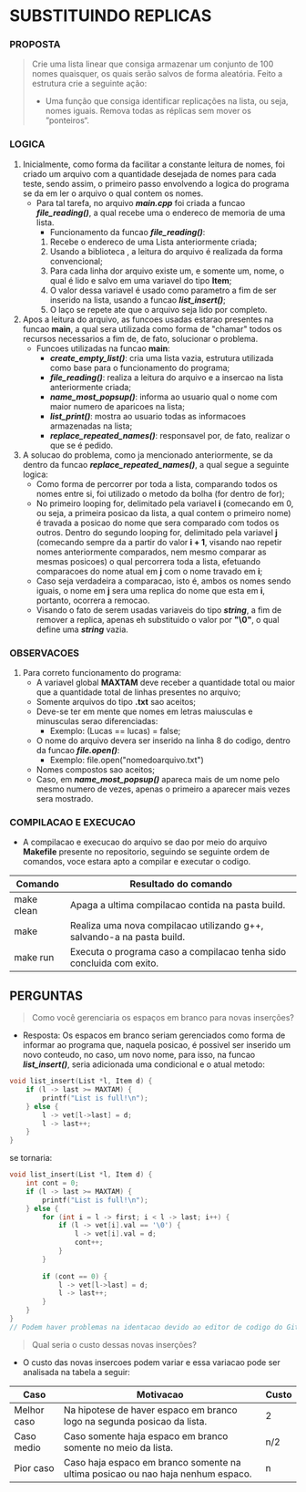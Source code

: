# **SUBSTITUINDO REPLICAS**
### **PROPOSTA**
> Crie uma lista linear que consiga armazenar um conjunto de 100 nomes
quaisquer, os quais serão salvos de forma aleatória. Feito a estrutura crie a seguinte ação:
>- Uma função que consiga identificar replicações na lista, ou seja, nomes iguais. Remova
todas as réplicas sem mover os ”ponteiros“.
### **LOGICA**
1. Inicialmente, como forma da facilitar a constante leitura de nomes, foi criado um arquivo com a quantidade desejada de nomes para cada teste, sendo assim,
o primeiro passo envolvendo a logica do programa se da em ler o arquivo o qual contem os nomes.
   - Para tal tarefa, no arquivo **_main.cpp_** foi criada a funcao **_file_reading()_**, a qual recebe uma o endereco de memoria de uma lista.
      - Funcionamento da funcao **_file_reading()_**:
      1. Recebe o endereco de uma Lista anteriormente criada;
      2. Usando a biblioteca **<fstream>**, a leitura do arquivo é realizada da forma convencional;
      3. Para cada linha dor arquivo existe um, e somente um, nome, o qual é lido e salvo em uma variavel do tipo **Item**;
      4. O valor dessa variavel é usado como parametro a fim de ser inserido na lista, usando a funcao **_list_insert()_**;
      5. O laço se repete ate que o arquivo seja lido por completo.
2. Apos a leitura do arquivo, as funcoes usadas estarao presentes na funcao **main**, a qual sera utilizada como forma de "chamar" todos os recursos
necessarios a fim de, de fato, solucionar o problema.
    - Funcoes utilizadas na funcao **main**: 
       - **_create_empty_list()_**: cria uma lista vazia, estrutura utilizada como base para o funcionamento do programa;
       - **_file_reading()_**: realiza a leitura do arquivo e a insercao na lista anteriormente criada;
       - **_name_most_popsup()_**: informa ao usuario qual o nome com maior numero de aparicoes na lista;
       - **_list_print()_**: mostra ao usuario todas as informacoes armazenadas na lista;
       - **_replace_repeated_names()_**: responsavel por, de fato, realizar o que se é pedido.
3. A solucao do problema, como ja mencionado anteriormente, se da dentro da funcao **_replace_repeated_names()_**, a qual segue a seguinte logica:
    - Como forma de percorrer por toda a lista, comparando todos os nomes entre si, foi utilizado o metodo da bolha (for dentro de for);
    - No primeiro looping for, delimitado pela variavel **i** (comecando em 0,
    ou seja, a primeira posicao da lista, a qual contem o primeiro nome) é travada a posicao do nome que sera comparado com todos os outros. 
    Dentro do segundo looping for, delimitado pela variavel **j** (comecando sempre da a partir do valor **i + 1**, visando nao repetir nomes
    anteriormente comparados, nem mesmo comparar as mesmas posicoes) o qual percorrera toda a lista, efetuando comparacoes do nome atual em **j**
    com o nome travado em **i**;
    - Caso seja verdadeira a comparacao, isto é, ambos os nomes sendo iguais, o nome em **j** sera uma replica do nome que esta em **i**, portanto,
    ocorrera a remocao.
    - Visando o fato de serem usadas variaveis do tipo **_string_**, a fim de remover a replica, apenas eh substituido o valor por **"\0"**, o qual
    define uma **_string_** vazia.
### **OBSERVACOES**
1. Para correto funcionamento do programa:
   - A variavel global **MAXTAM** deve receber a quantidade total ou maior que a quantidade total de linhas presentes no arquivo;
   - Somente arquivos do tipo **.txt** sao aceitos;
   - Deve-se ter em mente que nomes em letras maiusculas e minusculas serao diferenciadas:
      - Exemplo: (Lucas == lucas) = false;
   - O nome do arquivo devera ser inserido na linha 8 do codigo, dentro da funcao **_file.open()_**:
      - Exemplo: file.open("nomedoarquivo.txt")
   - Nomes compostos sao aceitos;
   - Caso, em **_name_most_popsup()_** apareca mais de um nome pelo mesmo numero de vezes, apenas o primeiro a aparecer mais vezes sera mostrado.
### **COMPILACAO E EXECUCAO**
- A compilacao e execucao do arquivo se dao por meio do arquivo **Makefile** presente no repositorio, seguindo se seguinte ordem
de comandos, voce estara apto a compilar e executar o codigo.

| Comando | Resultado do comando |
| --- | --- |
| make clean | Apaga a ultima compilacao contida na pasta build. |
| make | Realiza uma nova compilacao utilizando g++, salvando-a na pasta build. |
| make run | Executa o programa caso a compilacao tenha sido concluida com exito. |

## **PERGUNTAS**
> Como você gerenciaria os espaços em branco para novas inserções?

- Resposta: Os espacos em branco seriam gerenciados como forma de informar ao programa que, naquela posicao, é possivel ser inserido um novo conteudo,
no caso, um novo nome, para isso, na funcao **_list_insert()_**, seria adicionada uma condicional e o atual metodo:
```c++
void list_insert(List *l, Item d) {
	if (l -> last >= MAXTAM) {
		printf("List is full!\n");
	} else {
		l -> vet[l->last] = d;
		l -> last++;
	}
}
```
se tornaria:
```c++
void list_insert(List *l, Item d) {
	int cont = 0;
    if (l -> last >= MAXTAM) {
		printf("List is full!\n");
	} else {
		for (int i = l -> first; i < l -> last; i++) {
            if (l -> vet[i].val == '\0') {
                l -> vet[i].val = d;
                cont++;
            }
        }
        
        if (cont == 0) {
            l -> vet[l->last] = d;
		    l -> last++;
        }
    }
}
// Podem haver problemas na identacao devido ao editor de codigo do GitHub.
```

> Qual seria o custo dessas novas inserções?

- O custo das novas insercoes podem variar e essa variacao pode ser analisada na tabela a seguir:

| Caso | Motivacao | Custo |
| --- | --- | --- |
| Melhor caso | Na hipotese de haver espaco em branco logo na segunda posicao da lista. | 2 |
| Caso medio | Caso somente haja espaco em branco somente no meio da lista. | n/2 |
| Pior caso | Caso haja espaco em branco somente na ultima posicao ou nao haja nenhum espaco. | n |